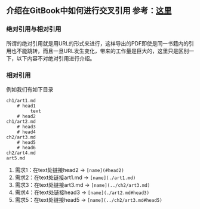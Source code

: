 ## 介绍在GitBook中如何进行交叉引用 参考：[这里](https://seadude.gitbooks.io/learn-gitbook/content/)

### 绝对引用与相对引用
所谓的绝对引用就是用URL的形式来进行，这样导出的PDF即使是同一书籍内的引用也不能跳转，而且一旦URL发生变化，带来的工作量是巨大的，这里只是区别一下，以下内容不对绝对引用进行介绍。

### 相对引用
例如我们有如下目录

``` 
ch1/art1.md
    # head1
         text
    # head2
ch1/art2.md
    # head3
    # head4
ch2/art3.md
    # head5
    # head6
ch2/art4.md
art5.md
```

1. 需求1：在text处链接head2 -> `[name](#head2)`
2. 需求2：在text处链接art1.md -> `[name](./art1.md)`
3. 需求3：在text处链接art3.md -> `[name](../ch2/art3.md)`
4. 需求4：在text处链接head3 -> `[name](./art2.md#head3)`
5. 需求5：在text处链接head5 -> `[name](../ch2/art3.md#head5)`


